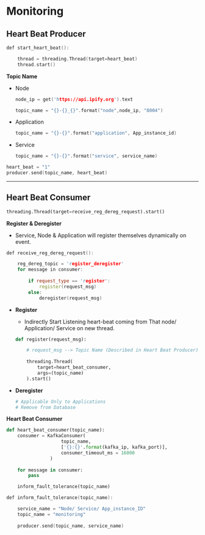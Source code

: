 # Monitoring

## Heart Beat Producer

```cpp
def start_heart_beat():

    thread = threading.Thread(target=heart_beat)
    thread.start()
```

**Topic Name**

- Node
    
    ```cpp
    node_ip = get('https://api.ipify.org').text
    
    topic_name = "{}-{}_{}".format("node",node_ip, "8004")
    ```
    
- Application
    
    ```cpp
    topic_name = "{}-{}".format("application", App_instance_id)
    ```
    
- Service
    
    ```cpp
    topic_name = "{}-{}".format("service", service_name)
    ```
    

```cpp
heart_beat = "1"
producer.send(topic_name, heart_beat)
```

---

## Heart Beat Consumer

```python
threading.Thread(target=receive_reg_dereg_request).start()
```

**Register & Deregister**

- Service, Node & Application will register themselves dynamically on event.

```cpp
def receive_reg_dereg_request():

	reg_dereg_topic = 'register_deregister'
	for message in consumer:
		
		if request_type == 'register':
			register(request_msg)
		else:	
			deregister(request_msg)
```

- **Register**
    - Indirectly Start Listening heart-beat coming from That node/ Application/ Service on new thread.
    
    ```python
    def register(request_msg):
    
    	# request_msg --> Topic Name (Described in Heart Beat Producer)
    	
    	threading.Thread(
			target=heart_beat_consumer, 
			args=(topic_name)
    	).start()
    ```
    
- **Deregister**
    
    ```python
    # Applicable Only to Applications
    # Remove from Database
    ```
    

**Heart Beat Consumer**

```python
def heart_beat_consumer(topic_name):
	consumer = KafkaConsumer(
					topic_name, 
					['{}:{}'.format(kafka_ip, kafka_port)], 
					consumer_timeout_ms = 16000
				)
	
	for message in consumer:
		pass

	inform_fault_tolerance(topic_name)
```

```cpp
def	inform_fault_tolerance(topic_name):

	service_name = "Node/ Service/ App_instance_ID"
	topic_name = "monitoring"
	
	producer.send(topic_name, service_name)
```